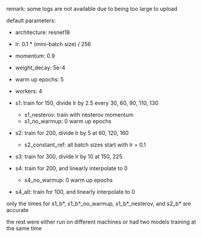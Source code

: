 remark: some logs are not available due to being too large to upload

default parameters:
- architecture: resnet18
- lr: 0.1 * (mini-batch size) / 256
- momentum: 0.9
- weight_decay: 5e-4
- warm up epochs: 5
- workers: 4

- s1: train for 150, divide lr by 2.5 every 30, 60, 90, 110, 130
  - s1_nesterov: train with nesterov momentum
  - s1_no_warmup: 0 warm up epochs
- s2: train for 200, divide lr by 5 at 60, 120, 160
  - s2_constant_ref: all batch sizes start with lr = 0.1
- s3: train for 300, divide lr by 10 at 150, 225
- s4: train for 200, and linearly interpolate to 0
  - s4_no_warmup: 0 warm up epochs
- s4_alt: train for 100, and linearly interpolate to 0

only the times for s1_b*, s1_b*_no_warmup, s1_b*_nesterov, and s2_b* are accurate

the rest were either run on different machines or had two models training at the same time
